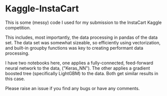 # Kaggle-InstaCart
This is some (messy) code I used for my submission to the InstaCart Kaggle competition.  

This includes, most importantly, the data processing in pandas of the data set.  The data set was somewhat sizeable, so efficiently using vectorization, and built-in groupby functions was key to creating performant data processing.  

I have two notebooks here, one applies a fully-connected, feed-forward neural network to the data, ("Keras_NN").  The other applies a gradient boosted tree (specifically LightGBM) to the data.  Both get similar results in this case.  

Please raise an issue if you find any bugs or have any comments.

